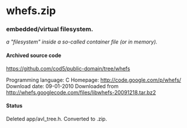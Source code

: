 # whefs.zip #

### embedded/virtual filesystem. ###

*a "filesystem" inside a so-called container file (or in memory).*

#### Archived source code ####
https://github.com/cod5/public-domain/tree/whefs

Programming language: C
Homepage: http://code.google.com/p/whefs/
Download date: 09-01-2010
Downloaded from http://whefs.googlecode.com/files/libwhefs-20091218.tar.bz2

#### Status ####
Deleted app/avl_tree.h.
Converted to .zip.

